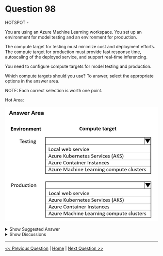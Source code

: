 # Question 98

HOTSPOT -

You are using an Azure Machine Learning workspace. You set up an environment for model testing and an environment for production.

The compute target for testing must minimize cost and deployment efforts. The compute target for production must provide fast response time, autoscaling of the deployed service, and support real-time inferencing.

You need to configure compute targets for model testing and production.

Which compute targets should you use? To answer, select the appropriate options in the answer area.

NOTE: Each correct selection is worth one point.

Hot Area:

![Question Image](images/q98_q_0012900001.png)

<details>
  <summary>Show Suggested Answer</summary>

  <img src="images/q98_ans_0_0013000001.png" alt="Answer Image"><br>
<p>Box 1: Local web service -</p>
<p>The Local web service compute target is used for testing/debugging. Use it for limited testing and troubleshooting. Hardware acceleration depends on use of libraries in the local system.</p>
<p>Box 2: Azure Kubernetes Service (AKS)</p>
<p>Azure Kubernetes Service (AKS) is used for Real-time inference.</p>
<p>Recommended for production workloads.</p>
<p>Use it for high-scale production deployments. Provides fast response time and autoscaling of the deployed service</p>
<p>Reference:</p>
<p>https://docs.microsoft.com/en-us/azure/machine-learning/concept-compute-target</p>

</details>

<details>
  <summary>Show Discussions</summary>

<blockquote><p><strong>michaelmorar</strong> <code>(Sun 04 Dec 2022 08:30)</code> - <em>Upvotes: 13</em></p><p>&quot;You need to configure compute targets for model testing and production.&quot;
Suggests that we don&#x27;t need a target for training and evaluation, ONLY to test the deployed model. Therefore: &#x27;Local Web Service&#x27; for Test, and AKS for PROD.</p></blockquote>
<blockquote><p><strong>ahson0124</strong> <code>(Wed 15 Feb 2023 13:40)</code> - <em>Upvotes: 6</em></p><p>On exam 2023-02-15</p></blockquote>
<blockquote><p><strong>sanctafrax</strong> <code>(Thu 18 Jul 2024 09:16)</code> - <em>Upvotes: 1</em></p><p>Question states it is for model testing. Therefore ACI is not needed, Local Webservice should be fine. AKS is required for prod</p></blockquote>
<blockquote><p><strong>daviskv74</strong> <code>(Sun 15 Oct 2023 06:58)</code> - <em>Upvotes: 4</em></p><p>Chat GPT says for testing, ACI suitable</p></blockquote>
<blockquote><p><strong>prabhjot</strong> <code>(Sat 27 Jan 2024 08:05)</code> - <em>Upvotes: 1</em></p><p>i agress ACI for testing and for Production AKS</p></blockquote>
<blockquote><p><strong>Yuriy_Ch</strong> <code>(Wed 08 Mar 2023 12:12)</code> - <em>Upvotes: 4</em></p><p>Exactly this question was on exam 07/March/2023</p></blockquote>
<blockquote><p><strong>Edriv</strong> <code>(Sun 08 Jan 2023 11:54)</code> - <em>Upvotes: 1</em></p><p>https://www.techtarget.com/searchcloudcomputing/definition/Azure-Container-Instances#:~:text=Azure%20Container%20Instances%20is%20a%20service%20that%20enables,having%20to%20provision%20or%20manage%20any%20underlying%20infrastructure.</p></blockquote>
<blockquote><p><strong>PremPatrick</strong> <code>(Fri 18 Nov 2022 07:55)</code> - <em>Upvotes: 2</em></p><p>LocalWebservice for testing (not sure though!)
https://learn.microsoft.com/en-us/azure/machine-learning/concept-compute-target</p></blockquote>
<blockquote><p><strong>FlexingD</strong> <code>(Sat 05 Nov 2022 07:22)</code> - <em>Upvotes: 4</em></p><p>ACI for testing + 1</p></blockquote>
<blockquote><p><strong>reddragondms</strong> <code>(Mon 26 Sep 2022 07:30)</code> - <em>Upvotes: 1</em></p><p>Local web services and azure container instances are listed under compute targets for inference, not training targets.

Wouldn&#x27;t the order for &quot;minimize cost and deployment efforts&quot; for testing be first &quot;Local computer&quot; then &quot;Azure ML compute cluster&quot;? 

https://learn.microsoft.com/en-us/azure/machine-learning/concept-compute-target</p></blockquote>
<blockquote><p><strong>claps92</strong> <code>(Mon 12 Sep 2022 15:40)</code> - <em>Upvotes: 3</em></p><p>ACI for testing (minimizes the deployment effort)</p></blockquote>
<blockquote><p><strong>klowqw</strong> <code>(Thu 01 Sep 2022 14:18)</code> - <em>Upvotes: 2</em></p><p>ACI for testing</p></blockquote>
<blockquote><p><strong>klowqw</strong> <code>(Fri 02 Sep 2022 19:36)</code> - <em>Upvotes: 1</em></p><p>Local for testing</p></blockquote>

</details>

---

[<< Previous Question](question_97.md) | [Home](/index.md) | [Next Question >>](question_99.md)
